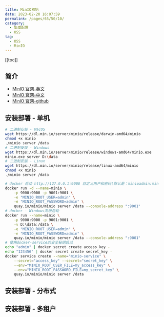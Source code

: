 ```yaml
---
title: MinIO初始
date: 2023-02-20 16:07:59
permalink: /pages/65/50/10/
category: 
  - 集成配置
  - OSS
tag: 
  - OSS
  - MinIO
---
```


<!-- more -->

[[toc]]

## 简介

- [MinIO 官网-英文](https://docs.min.io/?ref=con)
- [MinIO 官网-中文](http://docs.minio.org.cn/docs/)
- [MinIO 官网-github](https://github.com/minio/minio)

## 安装部署 - 单机

```bash
# 二进制安装 - MacOS
wget https://dl.min.io/server/minio/release/darwin-amd64/minio
chmod +x minio
./minio server /data
# 二进制安装 - Windows
wget https://dl.min.io/server/minio/release/windows-amd64/minio.exe
minio.exe server D:\data
# 二进制安装 - Linux
wget https://dl.min.io/server/minio/release/linux-amd64/minio
chmod +x minio
./minio server /data

# docker 启动 http://127.0.0.1:9000 自定义用户和密码(默认是：minioadmin:minioadmin)
docker run -d --name=minio \
    -p 9000:9000 -p 9001:9001 \
    -e "MINIO_ROOT_USER=admin" \
    -e "MINIO_ROOT_PASSWORD=admin" \
    quay.io/minio/minio server /data --console-address ":9001"
# docker - Windows系统启动
docker run --name=minio \
    -p 9000:9000 -p 9001:9001 \
    -v D:\data:/data \
    -e "MINIO_ROOT_USER=admin" \
    -e "MINIO_ROOT_PASSWORD=admin" \
    quay.io/minio/minio server /data --console-address ":9001"
# 使用docker-service的安全秘钥启动
echo "admin" | docker secret create access_key -
echo "123456" | docker secret create secret_key -
docker service create --name="minio-service" \
    --secret="access_key" --secret="secret_key" \
    --env="MINIO_ROOT_USER_FILE=my_access_key" \
    --env="MINIO_ROOT_PASSWORD_FILE=my_secret_key" \
    quay.io/minio/minio server /data
```

## 安装部署 - 分布式

## 安装部署 - 多租户
